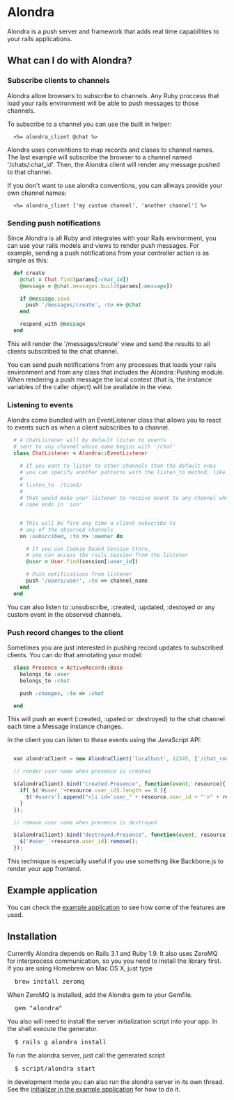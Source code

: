 # Alondra

Alondra is a push server and framework that adds real time capabilities to
your rails applications.

## What can I do with Alondra?

### Subscribe clients to channels

Alondra allow browsers to subscribe to channels. Any Ruby proccess that load
your rails environment will be able to push messages to those channels.

To subscribe to a channel you can use the built in helper:

```
  <%= alondra_client @chat %>
```

Alondra uses conventions to map records and clases to channel names. The last
example will subscribe the browser to a channel named '/chats/:chat_id'. Then,
the Alondra client will render any message pushed to that channel.

If you don't want to use alondra conventions, you can allways provide your own
channel names:

```
  <%= alondra_client ['my custom channel', 'another channel'] %>
```

### Sending push notifications

Since Alondra is all Ruby and integrates with your Rails environment, you can
use your rails models and views to render push messages. For example, sending
a push notifications from your controller action is as simple as this:

```ruby
  def create
    @chat = Chat.find(params[:chat_id])
    @message = @chat.messages.build(params[:message])

    if @message.save
      push '/messages/create', :to => @chat
    end

    respond_with @message
  end
```

This will render the '/messages/create' view and send the results to all
clients subscribed to the chat channel.

You can send push notifications from any processes that loads your rails
environment and from any class that includes the Alondra::Pushing module.
When rendering a push message the local context (that is, the instance
variables of the caller object) will be available in the view.

### Listening to events

Alondra come bundled with an EventListener class that allows you to react to
events such as when a client subscribes to a channel.

```ruby
  # A ChatListener will by default listen to events
  # sent to any channel whose name begins with '/chat'
  class ChatListener < Alondra::EventListener

    # If you want to listen to other channels than the default ones
    # you can specify another patterns with the listen_to method, like
    #
    # listen_to  /tion$/
    #
    # That would make your listener to receive event to any channel whose
    # name ends in 'ion'


    # This will be fire any time a client subscribe to
    # any of the observed channels
    on :subscribed, :to => :member do

      # If you use Cookie Based Session Store,
      # you can access the rails session from the listener
      @user = User.find(session[:user_id])

      # Push notifications from listener
      push '/users/user', :to => channel_name
    end
  end
```

You can also listen to :unsubscribe, :created, :updated, :destoyed or any
custom event in the observed channels.

### Push record changes to the client

Sometimes you are just interested in pushing record updates to subscribed
clients. You can do that annotating your model:

```ruby
  class Presence < ActiveRecord::Base
    belongs_to :user
    belongs_to :chat

    push :changes, :to => :chat

  end
```

This will push an event (:created, :upated or :destroyed)  to the chat channel
each time a Message instance changes.

In the client you can listen to these events using the JavaScript API:

```javascript

  var alondraClient = new AlondraClient('localhost', 12345, ['/chat_rooms/1']);

  // render user name when presence is created

  $(alondraClient).bind("created.Presence", function(event, resource){
    if( $('#user_'+resource.user_id).length == 0 ){
      $('#users').append("<li id='user_" + resource.user_id + "'>" + resource.username + "</li>");
    }
  });

  // remove user name when presence is destroyed

  $(alondraClient).bind("destroyed.Presence", function(event, resource){
    $('#user_'+resource.user_id).remove();
  });

```

This technique is especially useful if you use something like Backbone.js
to render your app frontend.


## Example application

You can check the [example application](http://github.com/afcapel/alondra-example)
to see how some of the features are used.

## Installation

Currently Alondra depends on Rails 3.1 and Ruby 1.9. It also uses ZeroMQ for
interprocess communication, so you you need to install the library first. If
you are using Homebrew on Mac OS X, just type

<pre>
  brew install zeromq
</pre>

When ZeroMQ is installed, add the Alondra gem to your Gemfile.

<pre>
  gem "alondra"
</pre>

You also will need to install the server initialization script into your app.
In the shell execute the generator.

<pre>
  $ rails g alondra install
</pre>

To run the alondra server, just call the generated script

<pre>
  $ script/alondra start
</pre>

In development mode you can also run the alondra server in its own thread.
See the [initializer in the example application](https://github.com/afcapel/alondra-example/blob/master/config/initializers/alondra_server.rb)
for how to do it.
